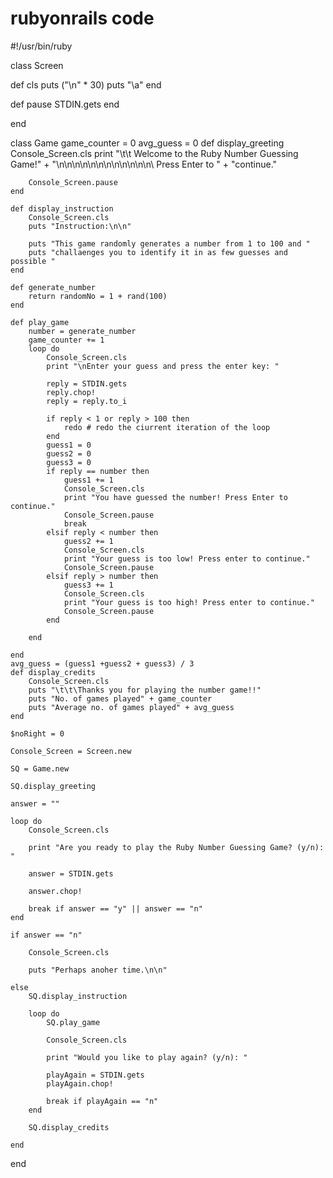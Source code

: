 # rubyonrails code
#!/usr/bin/ruby


class Screen
  
 def cls
   puts ("\n" * 30)
   puts "\a"
 end
 
 def pause
    STDIN.gets
 end
 
end
 
class Game
    game_counter = 0
    avg_guess = 0
    def display_greeting
        Console_Screen.cls
        print "\t\t Welcome to the Ruby Number Guessing Game!" +
        "\n\n\n\n\n\n\n\n\n\n\n\n\ Press Enter to " + 
        "continue."
 
        Console_Screen.pause
    end
 
    def display_instruction
        Console_Screen.cls
        puts "Instruction:\n\n"
 
        puts "This game randomly generates a number from 1 to 100 and "
        puts "challaenges you to identify it in as few guesses and possible "
    end
 
    def generate_number
        return randomNo = 1 + rand(100)
    end
    
    def play_game
        number = generate_number
        game_counter += 1 
        loop do
            Console_Screen.cls
            print "\nEnter your guess and press the enter key: "
 
            reply = STDIN.gets
            reply.chop!
            reply = reply.to_i
 
            if reply < 1 or reply > 100 then
                redo # redo the ciurrent iteration of the loop
            end
            guess1 = 0
            guess2 = 0
            guess3 = 0
            if reply == number then
                guess1 += 1 
                Console_Screen.cls
                print "You have guessed the number! Press Enter to continue."
                Console_Screen.pause
                break
            elsif reply < number then
                guess2 += 1 
                Console_Screen.cls
                print "Your guess is too low! Press enter to continue."
                Console_Screen.pause
            elsif reply > number then
                guess3 += 1 
                Console_Screen.cls
                print "Your guess is too high! Press enter to continue."
                Console_Screen.pause
            end
 
        end
             
    end
    avg_guess = (guess1 +guess2 + guess3) / 3
    def display_credits
        Console_Screen.cls
        puts "\t\t\Thanks you for playing the number game!!"
        puts "No. of games played" + game_counter
        puts "Average no. of games played" + avg_guess
    end
 
    $noRight = 0
 
    Console_Screen = Screen.new
 
    SQ = Game.new
 
    SQ.display_greeting
 
    answer = ""
 
    loop do
        Console_Screen.cls
 
        print "Are you ready to play the Ruby Number Guessing Game? (y/n): "
 
        answer = STDIN.gets
 
        answer.chop!
 
        break if answer == "y" || answer == "n"
    end
 
    if answer == "n"
 
        Console_Screen.cls
 
        puts "Perhaps anoher time.\n\n"
 
    else
        SQ.display_instruction
 
        loop do
            SQ.play_game
 
            Console_Screen.cls
 
            print "Would you like to play again? (y/n): "
 
            playAgain = STDIN.gets
            playAgain.chop!
 
            break if playAgain == "n"
        end
 
        SQ.display_credits
 
    end
 
end

